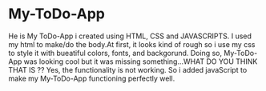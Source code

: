 # My-ToDo-App
He is My ToDo-App i created using HTML, CSS and JAVASCRIPTS. I used my html to make/do the body.At first, it looks kind of rough so i use my css to style it with bueatiful colors, fonts, and backgorund. Doing so, My-ToDo-App was looking cool but it was missing something...WHAT DO YOU THINK THAT IS ?? Yes, the functionality is not working. So i added javaScript to make my My-ToDo-App functioning perfectly well.

